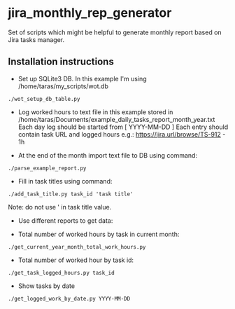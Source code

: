 # jira_monthly_rep_generator
Set of scripts which might be helpful to generate monthly report based on Jira tasks manager.

## Installation instructions

- Set up SQLite3 DB. In this example I'm using /home/taras/my_scripts/wot.db
```
./wot_setup_db_table.py
```

- Log worked hours to text file in this example stored in /home/taras/Documents/example_daily_tasks_report_month_year.txt
Each day log should be started from [ YYYY-MM-DD ]
Each entry should contain task URL and logged hours e.g.: https://jira.url/browse/TS-912 - 1h


- At the end of the month import text file to DB using command:
```
./parse_example_report.py
```

- Fill in task titles using command:
```
./add_task_title.py task_id 'task title'
```
Note: do not use ' in task title value.

- Use different reports to get data:

+ Total number of worked hours by task in current month:
```
./get_current_year_month_total_work_hours.py
```

+ Total number of worked hour by task id:
```
./get_task_logged_hours.py task_id
```

+ Show tasks by date
```
./get_logged_work_by_date.py YYYY-MM-DD
```
